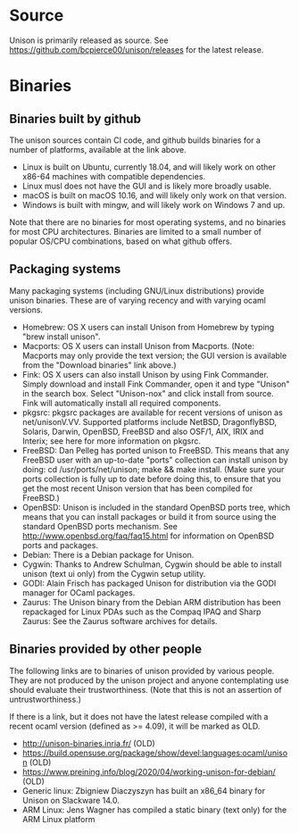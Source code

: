 # Source

Unison is primarily released as source.  See https://github.com/bcpierce00/unison/releases for the latest release.

# Binaries

## Binaries built by github

The unison sources contain CI code, and github builds binaries for a number of platforms, available at the link above.

  - Linux is built on Ubuntu, currently 18.04, and will likely work on other x86-64 machines with compatible dependencies.
  - Linux musl does not have the GUI and is likely more broadly usable.
  - macOS is built on macOS 10.16, and will likely only work on that version.
  - Windows is built with mingw, and will likely work on Windows 7 and up.

Note that there are no binaries for most operating systems, and no binaries for most CPU architectures.   Binaries are limited to a small number of popular OS/CPU combinations, based on what github offers.

## Packaging systems

Many packaging systems (including GNU/Linux distributions) provide unison binaries.  These are of varying recency and with varying ocaml versions.

 - Homebrew: OS X users can install Unison from Homebrew by typing "brew install unison".
 - Macports: OS X users can install Unison from Macports. (Note: Macports may only provide the text version; the GUI version is available from the "Download binaries" link above.)
 - Fink: OS X users can also install Unison by using Fink Commander. Simply download and install Fink Commander, open it and type "Unison" in the search box. Select "Unison-nox" and click install from source. Fink will automatically install all required components.
 - pkgsrc: pkgsrc packages are available for recent versions of unison as net/unisonV.VV. Supported platforms include NetBSD, DragonflyBSD, Solaris, Darwin, OpenBSD, FreeBSD and also OSF/1, AIX, IRIX and Interix; see here for more information on pkgsrc.
 - FreeBSD: Dan Pelleg has ported unison to FreeBSD. This means that any FreeBSD user with an up-to-date "ports" collection can install unison by doing: cd /usr/ports/net/unison; make && make install. (Make sure your ports collection is fully up to date before doing this, to ensure that you get the most recent Unison version that has been compiled for FreeBSD.)
 - OpenBSD: Unison is included in the standard OpenBSD ports tree, which means that you can install packages or build it from source using the standard OpenBSD ports mechanism. See http://www.openbsd.org/faq/faq15.html for information on OpenBSD ports and packages.
 - Debian: There is a Debian package for Unison.
 - Cygwin: Thanks to Andrew Schulman, Cygwin should be able to install unison (text ui only) from the Cygwin setup utility.
 - GODI: Alain Frisch has packaged Unison for distribution via the GODI manager for OCaml packages.
 - Zaurus: The Unison binary from the Debian ARM distribution has been repackaged for Linux PDAs such as the Compaq IPAQ and Sharp Zaurus: See the Zaurus software archives for details.

## Binaries provided by other people

The following links are to binaries of unison provided by various people.  They are not produced by the unison project and anyone contemplating use should evaluate their trustworthiness.  (Note that this is not an assertion of untrustworthiness.)

If there is a link, but it does not have the latest release compiled with a recent ocaml version (defined as >= 4.09), it will be marked as OLD.

 - http://unison-binaries.inria.fr/ (OLD)
 - https://build.opensuse.org/package/show/devel:languages:ocaml/unison (OLD)
 - https://www.preining.info/blog/2020/04/working-unison-for-debian/ (OLD)
 - Generic linux: Zbigniew Diaczyszyn has built an x86_64 binary for Unison on Slackware 14.0.
 - ARM Linux: Jens Wagner has compiled a static binary (text only) for the ARM Linux platform
